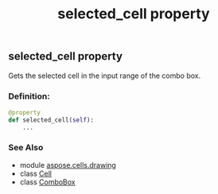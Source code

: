 ﻿---
title: selected_cell property
second_title: Aspose.Cells for Python via .NET API References
description: 
type: docs
weight: 880
url: /aspose.cells.drawing/combobox/selected_cell/
is_root: false
---

## selected_cell property


Gets the selected cell in the input range of the combo box.
### Definition:
```python
@property
def selected_cell(self):
    ...
```

### See Also
* module [aspose.cells.drawing](../../)
* class [Cell](/cells/python-net/aspose.cells/cell)
* class [ComboBox](/cells/python-net/aspose.cells.drawing/combobox)
